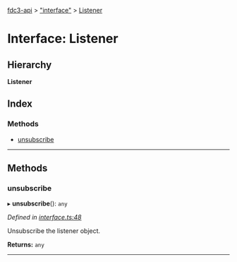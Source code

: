 [fdc3-api](../README.md) > ["interface"](../modules/_interface_.md) > [Listener](../interfaces/_interface_.listener.md)

# Interface: Listener

## Hierarchy

**Listener**

## Index

### Methods

* [unsubscribe](_interface_.listener.md#unsubscribe)

---

## Methods

<a id="unsubscribe"></a>

###  unsubscribe

▸ **unsubscribe**(): `any`

*Defined in [interface.ts:48](https://github.com/ColinEberhardt/API/blob/eac0696/src/interface.ts#L48)*

Unsubscribe the listener object.

**Returns:** `any`

___

